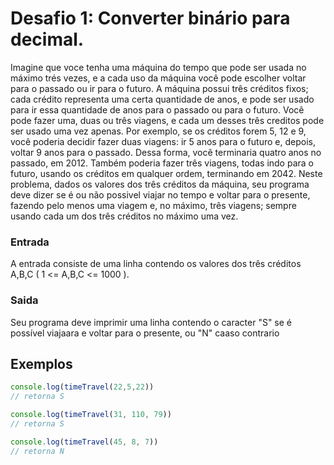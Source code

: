 # Desafio 1: Converter binário para decimal.

Imagine que voce tenha uma máquina do tempo que pode ser usada no máximo trés vezes, e a cada
uso da máquina você pode escolher voltar para o passado ou ir para o futuro. A máquina possui três
créditos fixos; cada crédito representa uma certa quantidade de anos, e pode ser usado para ir essa 
quantidade de anos para o passado ou para o futuro. Você pode fazer uma, duas ou três viagens, e 
cada um desses três creditos pode ser usado uma vez apenas. Por exemplo, se os créditos forem 5, 12 e 9, 
você poderia decidir fazer duas viagens: ir 5 anos para o futuro e, depois, voltar 9 anos para o 
passado. Dessa forma, você terminaria quatro anos no passado, em 2012. Também poderia fazer três
viagens, todas indo para o futuro, usando os créditos em qualquer ordem, terminando em 2042.
Neste problema, dados os valores dos três créditos da máquina, seu programa deve dizer se é ou 
não possivel viajar no tempo e voltar para o presente, fazendo pelo menos uma viagem e, no máximo, 
três viagens; sempre usando cada um dos três créditos no máximo uma vez.

### Entrada
A entrada consiste de uma linha contendo os valores dos três créditos A,B,C ( 1 <= A,B,C <= 1000 ).

### Saida
Seu programa deve imprimir uma linha contendo o caracter "S" se é possível viajaara e voltar para
o presente, ou "N" caaso contrario


## Exemplos

``` js
console.log(timeTravel(22,5,22))
// retorna S

console.log(timeTravel(31, 110, 79))
// retorna S

console.log(timeTravel(45, 8, 7))
// retorna N
```
